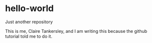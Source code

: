 # hello-world
Just another repository

This is me, Claire Tankersley, and I am writing this because the github tutorial told me to do it.
